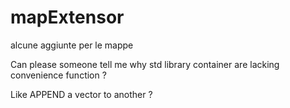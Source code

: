 # mapExtensor
alcune aggiunte per le mappe

Can please someone tell me why std library container are lacking convenience function ?

Like APPEND a vector to another ?
